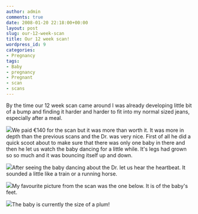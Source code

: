 ```yaml
---
author: admin
comments: true
date: 2008-01-20 22:18:00+00:00
layout: post
slug: our-12-week-scan
title: Our 12 week scan!
wordpress_id: 9
categories:
- Pregnancy
tags:
- Baby
- pregnancy
- Pregnant
- scan
- scans
---
```


By the time our 12 week scan came around I was already developing little bit of a bump and finding it harder and harder to fit into my normal sized jeans, especially after a meal.


![](http://bp2.blogger.com/_C-ub7-hXVgE/R5PI8nOH24I/AAAAAAAAABI/MD7iPn1qnpo/s320/n506343024_245213_9813.jpg)We paid €140 for the scan but it was more than worth it. It was more in depth than the previous scans and the Dr. was very nice. First of all he did a quick scoot about to make sure that there was only one baby in there and then he let us watch the baby dancing for a little while. It's legs had grown so so much and it was bouncing itself up and down.





[![](http://bp1.blogger.com/_C-ub7-hXVgE/R5PKiXOH25I/AAAAAAAAABQ/T7TLkCLQsas/s320/n506343024_260308_1926.jpg)](http://bp1.blogger.com/_C-ub7-hXVgE/R5PKiXOH25I/AAAAAAAAABQ/T7TLkCLQsas/s1600-h/n506343024_260308_1926.jpg)After seeing the baby dancing about the Dr. let us hear the heartbeat. It sounded a little like a train or a running horse.


[![](http://bp2.blogger.com/_C-ub7-hXVgE/R5PKinOH26I/AAAAAAAAABY/u07oLeObEaI/s320/n506343024_307876_5473.jpg)](http://bp2.blogger.com/_C-ub7-hXVgE/R5PKinOH26I/AAAAAAAAABY/u07oLeObEaI/s1600-h/n506343024_307876_5473.jpg)My favourite picture from the scan was the one below. It is of the baby's feet.

[![](http://bp3.blogger.com/_C-ub7-hXVgE/R5PKi3OH27I/AAAAAAAAABg/pa8Vx_dpj3U/s320/n506343024_307877_5765.jpg)](http://bp3.blogger.com/_C-ub7-hXVgE/R5PKi3OH27I/AAAAAAAAABg/pa8Vx_dpj3U/s1600-h/n506343024_307877_5765.jpg)The baby is currently the size of a plum!

